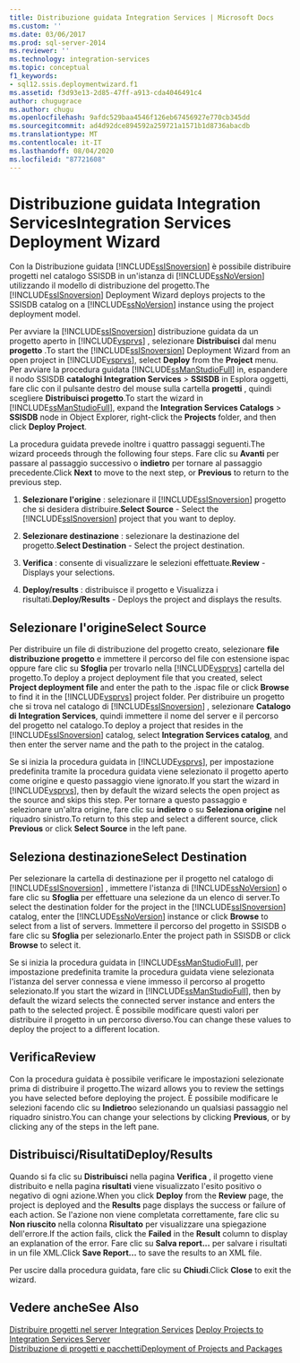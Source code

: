 ```yaml
---
title: Distribuzione guidata Integration Services | Microsoft Docs
ms.custom: ''
ms.date: 03/06/2017
ms.prod: sql-server-2014
ms.reviewer: ''
ms.technology: integration-services
ms.topic: conceptual
f1_keywords:
- sql12.ssis.deploymentwizard.f1
ms.assetid: f3d93e13-2d85-47ff-a913-cda4046491c4
author: chugugrace
ms.author: chugu
ms.openlocfilehash: 9afdc529baa4546f126eb67456927e770cb345dd
ms.sourcegitcommit: ad4d92dce894592a259721a1571b1d8736abacdb
ms.translationtype: MT
ms.contentlocale: it-IT
ms.lasthandoff: 08/04/2020
ms.locfileid: "87721608"
---
```

# <a name="integration-services-deployment-wizard"></a><span data-ttu-id="edebc-102">Distribuzione guidata Integration Services</span><span class="sxs-lookup"><span data-stu-id="edebc-102">Integration Services Deployment Wizard</span></span>
  <span data-ttu-id="edebc-103">Con la Distribuzione guidata [!INCLUDE[ssISnoversion](../includes/ssisnoversion-md.md)] è possibile distribuire progetti nel catalogo SSISDB in un'istanza di [!INCLUDE[ssNoVersion](../includes/ssnoversion-md.md)] utilizzando il modello di distribuzione del progetto.</span><span class="sxs-lookup"><span data-stu-id="edebc-103">The [!INCLUDE[ssISnoversion](../includes/ssisnoversion-md.md)] Deployment Wizard deploys projects to the SSISDB catalog on a [!INCLUDE[ssNoVersion](../includes/ssnoversion-md.md)] instance using the project deployment model.</span></span>  
  
 <span data-ttu-id="edebc-104">Per avviare la [!INCLUDE[ssISnoversion](../includes/ssisnoversion-md.md)] distribuzione guidata da un progetto aperto in [!INCLUDE[vsprvs](../includes/vsprvs-md.md)] , selezionare **Distribuisci** dal menu **progetto** .</span><span class="sxs-lookup"><span data-stu-id="edebc-104">To start the [!INCLUDE[ssISnoversion](../includes/ssisnoversion-md.md)] Deployment Wizard from an open project in [!INCLUDE[vsprvs](../includes/vsprvs-md.md)], select **Deploy** from the **Project** menu.</span></span> <span data-ttu-id="edebc-105">Per avviare la procedura guidata [!INCLUDE[ssManStudioFull](../includes/ssmanstudiofull-md.md)] in, espandere il nodo SSISDB **cataloghi Integration Services**  >  **SSISDB** in Esplora oggetti, fare clic con il pulsante destro del mouse sulla cartella **progetti** , quindi scegliere **Distribuisci progetto**.</span><span class="sxs-lookup"><span data-stu-id="edebc-105">To start the wizard in [!INCLUDE[ssManStudioFull](../includes/ssmanstudiofull-md.md)], expand the **Integration Services Catalogs** > **SSISDB** node in Object Explorer, right-click the **Projects** folder, and then click **Deploy Project**.</span></span>  
  
 <span data-ttu-id="edebc-106">La procedura guidata prevede inoltre i quattro passaggi seguenti.</span><span class="sxs-lookup"><span data-stu-id="edebc-106">The wizard proceeds through the following four steps.</span></span> <span data-ttu-id="edebc-107">Fare clic su **Avanti** per passare al passaggio successivo o **indietro** per tornare al passaggio precedente.</span><span class="sxs-lookup"><span data-stu-id="edebc-107">Click **Next** to move to the next step, or **Previous** to return to the previous step.</span></span>  
  
1.  <span data-ttu-id="edebc-108">**Selezionare l'origine** : selezionare il [!INCLUDE[ssISnoversion](../includes/ssisnoversion-md.md)] progetto che si desidera distribuire.</span><span class="sxs-lookup"><span data-stu-id="edebc-108">**Select Source** - Select the [!INCLUDE[ssISnoversion](../includes/ssisnoversion-md.md)] project that you want to deploy.</span></span>  
  
2.  <span data-ttu-id="edebc-109">**Selezionare destinazione** : selezionare la destinazione del progetto.</span><span class="sxs-lookup"><span data-stu-id="edebc-109">**Select Destination** - Select the project destination.</span></span>  
  
3.  <span data-ttu-id="edebc-110">**Verifica** : consente di visualizzare le selezioni effettuate.</span><span class="sxs-lookup"><span data-stu-id="edebc-110">**Review** - Displays your selections.</span></span>  
  
4.  <span data-ttu-id="edebc-111">**Deploy/results** : distribuisce il progetto e Visualizza i risultati.</span><span class="sxs-lookup"><span data-stu-id="edebc-111">**Deploy/Results** - Deploys the project and displays the results.</span></span>  
  
## <a name="select-source"></a><span data-ttu-id="edebc-112">Selezionare l'origine</span><span class="sxs-lookup"><span data-stu-id="edebc-112">Select Source</span></span>  
 <span data-ttu-id="edebc-113">Per distribuire un file di distribuzione del progetto creato, selezionare **file distribuzione progetto** e immettere il percorso del file con estensione ispac oppure fare clic su **Sfoglia** per trovarlo nella [!INCLUDE[vsprvs](../includes/vsprvs-md.md)] cartella del progetto.</span><span class="sxs-lookup"><span data-stu-id="edebc-113">To deploy a project deployment file that you created, select **Project deployment file** and enter the path to the .ispac file or click **Browse** to find it in the [!INCLUDE[vsprvs](../includes/vsprvs-md.md)] project folder.</span></span> <span data-ttu-id="edebc-114">Per distribuire un progetto che si trova nel catalogo di [!INCLUDE[ssISnoversion](../includes/ssisnoversion-md.md)] , selezionare **Catalogo di Integration Services**, quindi immettere il nome del server e il percorso del progetto nel catalogo.</span><span class="sxs-lookup"><span data-stu-id="edebc-114">To deploy a project that resides in the [!INCLUDE[ssISnoversion](../includes/ssisnoversion-md.md)] catalog, select **Integration Services catalog**, and then enter the server name and the path to the project in the catalog.</span></span>  
  
 <span data-ttu-id="edebc-115">Se si inizia la procedura guidata in [!INCLUDE[vsprvs](../includes/vsprvs-md.md)], per impostazione predefinita tramite la procedura guidata viene selezionato il progetto aperto come origine e questo passaggio viene ignorato.</span><span class="sxs-lookup"><span data-stu-id="edebc-115">If you start the wizard in [!INCLUDE[vsprvs](../includes/vsprvs-md.md)], then by default the wizard selects the open project as the source and skips this step.</span></span> <span data-ttu-id="edebc-116">Per tornare a questo passaggio e selezionare un'altra origine, fare clic su **indietro** o su **Seleziona origine** nel riquadro sinistro.</span><span class="sxs-lookup"><span data-stu-id="edebc-116">To return to this step and select a different source, click **Previous** or click **Select Source** in the left pane.</span></span>  
  
## <a name="select-destination"></a><span data-ttu-id="edebc-117">Seleziona destinazione</span><span class="sxs-lookup"><span data-stu-id="edebc-117">Select Destination</span></span>  
 <span data-ttu-id="edebc-118">Per selezionare la cartella di destinazione per il progetto nel catalogo di [!INCLUDE[ssISnoversion](../includes/ssisnoversion-md.md)] , immettere l'istanza di [!INCLUDE[ssNoVersion](../includes/ssnoversion-md.md)] o fare clic su **Sfoglia** per effettuare una selezione da un elenco di server.</span><span class="sxs-lookup"><span data-stu-id="edebc-118">To select the destination folder for the project in the [!INCLUDE[ssISnoversion](../includes/ssisnoversion-md.md)] catalog, enter the [!INCLUDE[ssNoVersion](../includes/ssnoversion-md.md)] instance or click **Browse** to select from a list of servers.</span></span> <span data-ttu-id="edebc-119">Immettere il percorso del progetto in SSISDB o fare clic su **Sfoglia** per selezionarlo.</span><span class="sxs-lookup"><span data-stu-id="edebc-119">Enter the project path in SSISDB or click **Browse** to select it.</span></span>  
  
 <span data-ttu-id="edebc-120">Se si inizia la procedura guidata in [!INCLUDE[ssManStudioFull](../includes/ssmanstudiofull-md.md)], per impostazione predefinita tramite la procedura guidata viene selezionata l'istanza del server connessa e viene immesso il percorso al progetto selezionato.</span><span class="sxs-lookup"><span data-stu-id="edebc-120">If you start the wizard in [!INCLUDE[ssManStudioFull](../includes/ssmanstudiofull-md.md)], then by default the wizard selects the connected server instance and enters the path to the selected project.</span></span> <span data-ttu-id="edebc-121">È possibile modificare questi valori per distribuire il progetto in un percorso diverso.</span><span class="sxs-lookup"><span data-stu-id="edebc-121">You can change these values to deploy the project to a different location.</span></span>  
  
## <a name="review"></a><span data-ttu-id="edebc-122">Verifica</span><span class="sxs-lookup"><span data-stu-id="edebc-122">Review</span></span>  
 <span data-ttu-id="edebc-123">Con la procedura guidata è possibile verificare le impostazioni selezionate prima di distribuire il progetto.</span><span class="sxs-lookup"><span data-stu-id="edebc-123">The wizard allows you to review the settings you have selected before deploying the project.</span></span> <span data-ttu-id="edebc-124">È possibile modificare le selezioni facendo clic su **Indietro**o selezionando un qualsiasi passaggio nel riquadro sinistro.</span><span class="sxs-lookup"><span data-stu-id="edebc-124">You can change your selections by clicking **Previous**, or by clicking any of the steps in the left pane.</span></span>  
  
## <a name="deployresults"></a><span data-ttu-id="edebc-125">Distribuisci/Risultati</span><span class="sxs-lookup"><span data-stu-id="edebc-125">Deploy/Results</span></span>  
 <span data-ttu-id="edebc-126">Quando si fa clic su **Distribuisci** nella pagina **Verifica** , il progetto viene distribuito e nella pagina **risultati** viene visualizzato l'esito positivo o negativo di ogni azione.</span><span class="sxs-lookup"><span data-stu-id="edebc-126">When you click **Deploy** from the **Review** page, the project is deployed and the **Results** page displays the success or failure of each action.</span></span> <span data-ttu-id="edebc-127">Se l'azione non viene completata correttamente, fare clic su **Non riuscito** nella colonna **Risultato** per visualizzare una spiegazione dell'errore.</span><span class="sxs-lookup"><span data-stu-id="edebc-127">If the action fails, click the **Failed** in the **Result** column to display an explanation of the error.</span></span> <span data-ttu-id="edebc-128">Fare clic su **Salva report...** per salvare i risultati in un file XML.</span><span class="sxs-lookup"><span data-stu-id="edebc-128">Click **Save Report...** to save the results to an XML file.</span></span>  
  
 <span data-ttu-id="edebc-129">Per uscire dalla procedura guidata, fare clic su **Chiudi**.</span><span class="sxs-lookup"><span data-stu-id="edebc-129">Click **Close** to exit the wizard.</span></span>  
  
## <a name="see-also"></a><span data-ttu-id="edebc-130">Vedere anche</span><span class="sxs-lookup"><span data-stu-id="edebc-130">See Also</span></span>  
 <span data-ttu-id="edebc-131">[Distribuire progetti nel server Integration Services](../../2014/integration-services/deploy-projects-to-integration-services-server.md) </span><span class="sxs-lookup"><span data-stu-id="edebc-131">[Deploy Projects to Integration Services Server](../../2014/integration-services/deploy-projects-to-integration-services-server.md) </span></span>  
 [<span data-ttu-id="edebc-132">Distribuzione di progetti e pacchetti</span><span class="sxs-lookup"><span data-stu-id="edebc-132">Deployment of Projects and Packages</span></span>](packages/deploy-integration-services-ssis-projects-and-packages.md)  
  
  
